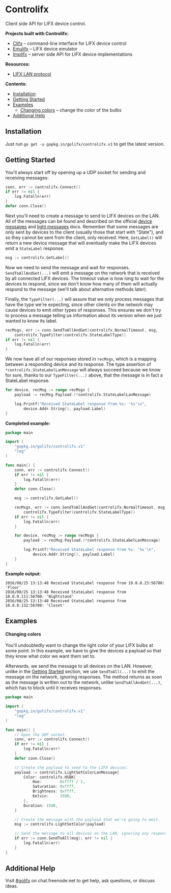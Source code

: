 # Controlifx
Client side API for LIFX device control.

**Projects built with Controlifx:**
- [Clifx](https://github.com/golifx/clifx) &ndash; command-line interface for LIFX device control
- [Emulifx](https://github.com/golifx/emulifx) &ndash; LIFX device emulator
- [Implifx](https://github.com/golifx/implifx) &ndash; server side API for LIFX device implementations

**Resources:**
- [LIFX LAN protocol](https://lan.developer.lifx.com/)

**Contents:**
- [Installation](#installation)
- [Getting Started](#getting-started)
- [Examples](#examples)
  - [Changing colors](#changing-colors) &ndash; change the color of the bulbs
- [Additional Help](#additional-help)

## Installation
Just run `go get -u gopkg.in/golifx/controlifx.v1` to get the latest version.

## Getting Started
You'll always start off by opening up a UDP socket for sending and receiving messages:

```go
conn, err := controlifx.Connect()
if err != nil {
    log.Fatalln(err)
}
defer conn.Close()
```

Next you'll need to create a message to send to LIFX devices on the LAN. All of the messages can be found and described on the official [device messages](https://lan.developer.lifx.com/docs/device-messages) and [light messages](https://lan.developer.lifx.com/docs/light-messages) docs. Remember that some messages are only sent by devices to the client (usually those that start with "State"), and so they cannot be sent from the client, only received. Here, `GetLabel()` will return a new device message that will eventually make the LIFX devices emit a `StateLabel` response.

```go
msg := controlifx.GetLabel()
```
Now we need to send the message and wait for responses. `SendToAllAndGet(...)` will emit a message on the network that is received by all connected LIFX devices. The timeout value is how long to wait for the devices to respond, since we don't know how many of them will actually respond to the message (we'll talk about alternative methods later). 

Finally, the `TypeFilter(...)` will assure that we only process messages that have the type we're expecting, since other clients on the network may cause devices to emit other types of responses. This ensures we don't try to process a message telling us information about its version when we just wanted to know its label.

```go
recMsgs, err := conn.SendToAllAndGet(controlifx.NormalTimeout, msg,
	controlifx.TypeFilter(controlifx.StateLabelType))
if err != nil {
	log.Fatalln(err)
}
```

We now have all of our responses stored in `recMsgs`, which is a mapping between a responding device and its response. The type assertion of `*controlifx.StateLabelLanMessage` will always succeed because we know for sure, thanks to our `TypeFilter(...)` above, that the message is in fact a StateLabel response.

```go
for device, recMsg := range recMsgs {
	payload := recMsg.Payload.(*controlifx.StateLabelLanMessage)

	log.Printf("Received StateLabel response from %s: '%s'\n",
		device.Addr.String(), payload.Label)
}
```

**Completed example:**
```go
package main

import (
	"gopkg.in/golifx/controlifx.v1"
	"log"
)

func main() {
	conn, err := controlifx.Connect()
	if err != nil {
		log.Fatalln(err)
	}
	defer conn.Close()

	msg := controlifx.GetLabel()

	recMsgs, err := conn.SendToAllAndGet(controlifx.NormalTimeout, msg,
		controlifx.TypeFilter(controlifx.StateLabelType))
	if err != nil {
		log.Fatalln(err)
	}

	for device, recMsg := range recMsgs {
		payload := recMsg.Payload.(*controlifx.StateLabelLanMessage)

		log.Printf("Received StateLabel response from %s: '%s'\n",
			device.Addr.String(), payload.Label)
	}
}

```

**Example output:**
```
2016/08/25 13:13:48 Received StateLabel response from 10.0.0.23:56700: 'Floor'
2016/08/25 13:13:48 Received StateLabel response from 10.0.0.111:56700: 'Nightstand'
2016/08/25 13:13:48 Received StateLabel response from 10.0.0.132:56700: 'Closet'
```

## Examples
#### Changing colors
You'll undoubtedly want to change the light color of your LIFX bulbs at some point. In this example, we have to give the devices a payload so that they know what color we want them set to.

Afterwards, we send the message to all devices on the LAN. However, unlike in the [Getting Started](#getting-started) section, we use `SendToAll(...)` to emit the message on the network, ignoring responses. The method returns as soon as the message is written out to the network, unlike `SendToAllAndGet(...)`, which has to block until it receives responses. 

```go
package main

import (
	"gopkg.in/golifx/controlifx.v1"
	"log"
)

func main() {
	// Open the UDP socket.
	conn, err := controlifx.Connect()
	if err != nil {
		log.Fatalln(err)
	}
	defer conn.Close()

	// Create the payload to send to the LIFX devices.
	payload := controlifx.LightSetColorLanMessage{
		Color: controlifx.HSBK{
			Hue:        0xffff / 2,
			Saturation: 0xffff,
			Brightness: 0xffff,
			Kelvin:     3500,
		},
		Duration: 1500,
	}

	// Create the message with the payload that we're going to emit.
	msg := controlifx.LightSetColor(payload)

	// Send the message to all devices on the LAN, ignoring any responses.
	if err := conn.SendToAll(msg); err != nil {
		log.Fatalln(err)
	}
}

```

## Additional Help
Visit [#golifx](http://webchat.freenode.net?randomnick=1&channels=%23golifx&prompt=1) on chat.freenode.net to get help, ask questions, or discuss ideas.
